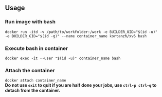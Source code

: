 ## Usage
### Run image with bash
```docker run -itd -v /path/to/workfolder:/work -e BUILDER_UID="$(id -u)" -e BUILDER_GID="$(id -g)" --name container_name kortanzh/xv6 bash```
### Execute bash in container
```docker exec -it --user "$(id -u)" container_name bash```
### Attach the container
```docker attach container_name```  
**Do not use ```exit``` to quit if you are half done your jobs, use ```ctrl-p ctrl-q``` to detach from the container.**
